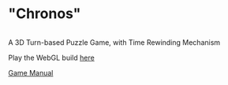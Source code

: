 # "Chronos"

<p align="center">
  <img src="https://github.com/user-attachments/assets/2d3ab1cf-ac5e-459f-8957-2f0ce35e4bdd" alt=""/>
</p>

A 3D Turn-based Puzzle Game, with Time Rewinding Mechanism

Play the WebGL build [here](https://2024fall-swpp.github.io/team-project-for-2024-fall-swpp-team-12/)

[Game Manual](manual.pdf)
